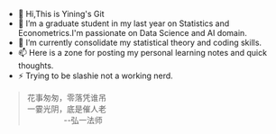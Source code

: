 - 👋 Hi,This is Yining's Git
- 👀 I’m a graduate student in my last year on Statistics and Econometrics.I'm passionate on Data Science and AI domain.
- 🌱 I’m currently consolidate my statistical theory and coding skills.
- 📫 Here is a zone for posting my personal learning notes and quick thoughts.
- ⚡ Trying to be slashie not a working nerd.


>花事匆匆，零落凭谁吊  
>一霎光阴，底是催人老  
`         `--弘一法师
<!---
Nicowyn/Nicowyn is a ✨ special ✨ repository because its `README.md` (this file) appears on your GitHub profile.
You can click the Preview link to take a look at your changes.
--->
